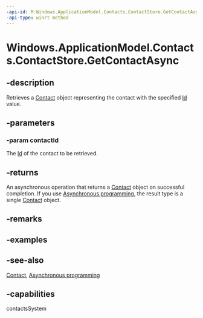 ```yaml
---
-api-id: M:Windows.ApplicationModel.Contacts.ContactStore.GetContactAsync(System.String)
-api-type: winrt method
---
```


<!-- Method syntax
public Windows.Foundation.IAsyncOperation<Windows.ApplicationModel.Contacts.Contact> GetContactAsync(System.String contactId)
-->

# Windows.ApplicationModel.Contacts.ContactStore.GetContactAsync

## -description
Retrieves a [Contact](contact.md) object representing the contact with the specified [Id](contact_id.md) value.

## -parameters
### -param contactId
The [Id](contact_id.md) of the contact to be retrieved.

## -returns
An asynchronous operation that returns a [Contact](contact.md) object on successful completion. If you use [Asynchronous programming](https://docs.microsoft.com/windows/uwp/threading-async/asynchronous-programming-universal-windows-platform-apps), the result type is a single [Contact](contact.md) object.

## -remarks

## -examples

## -see-also
[Contact](contact.md), [Asynchronous programming](https://docs.microsoft.com/windows/uwp/threading-async/asynchronous-programming-universal-windows-platform-apps)
## -capabilities
contactsSystem
